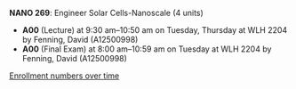 **NANO 269**: Engineer Solar Cells-Nanoscale (4 units)

- **A00** (Lecture) at 9:30 am–10:50 am on Tuesday, Thursday at WLH 2204 by Fenning, David (A12500998)
- **A00** (Final Exam) at 8:00 am–10:59 am on Tuesday at WLH 2204 by Fenning, David (A12500998)

[Enrollment numbers over time](./NANO269.tsv)
